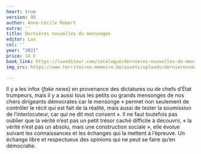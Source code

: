 ```yaml
---
heart: true
version: 96
author: Anne-Cécile Robert
extra: ''
title: Dernières nouvelles du mensonges
editor: Lux
col: ''
year: "2021"
price: 14 €
book_link: https://luxediteur.com/catalogue/dernieres-nouvelles-du-mensonge/
img_src: https://www.territoires-memoire.be/assets/uploads/dernieresnouvellesdumensonge.jpg

---
```

Il y a les infox (_fake news_) en provenance des dictatures ou de chefs d’État trumpeurs, mais il y a aussi tous les petits ou grands mensonges de nos chers dirigeants démocrates car le mensonge « permet non seulement de contrôler le récit qui est fait de la réalité, mais aussi de tester la soumission de l’interlocuteur, car qui ne dit mot consent ». Il ne faut toutefois pas oublier que la vérité n’est pas un petit trésor caché difficile à découvrir, « la vérité n’est pas un absolu, mais une construction sociale », elle évolue suivant les connaissances et les échanges qui la mettent à l’épreuve. Un échange libre et respectueux des opinions qui ne peut se faire qu’en démocratie.